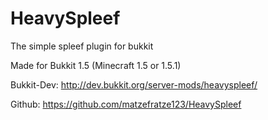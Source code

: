HeavySpleef
===========

The simple spleef plugin for bukkit

Made for Bukkit 1.5 (Minecraft 1.5 or 1.5.1)

Bukkit-Dev: <url>http://dev.bukkit.org/server-mods/heavyspleef/</url>

Github: <url>https://github.com/matzefratze123/HeavySpleef</url>
